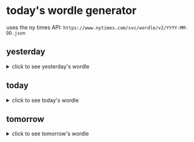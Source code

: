 # today's wordle generator

uses the ny times API: `https://www.nytimes.com/svc/wordle/v2/YYYY-MM-DD.json`

## yesterday

<details>
    <summary>click to see yesterday's wordle</summary>

    greed

</details>

## today

<details>
    <summary>click to see today's wordle</summary>

    spite

</details>

## tomorrow

<details>
    <summary>click to see tomorrow's wordle</summary>

    track

</details>
